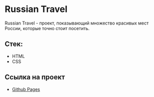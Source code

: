 # Russian Travel

Russian Travel - проект, показывающий множество красивых мест России, которые точно стоит посетить.

## Стек:

* HTML
* CSS

## Ссылка на проект
* [Github Pages](https://pumpyro.github.io/russian-travel/)
